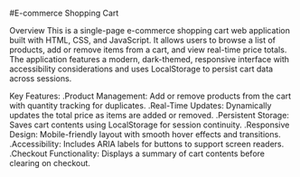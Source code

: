 #E-commerce Shopping Cart

Overview
This is a single-page e-commerce shopping cart web application built with HTML, CSS, and JavaScript. It allows users to browse a list of products, add or remove items from a cart, and view real-time price totals. The application features a modern, dark-themed, responsive interface with accessibility considerations and uses LocalStorage to persist cart data across sessions.

Key Features:
.Product Management: Add or remove products from the cart with quantity tracking for duplicates.
.Real-Time Updates: Dynamically updates the total price as items are added or removed.
.Persistent Storage: Saves cart contents using LocalStorage for session continuity.
.Responsive Design: Mobile-friendly layout with smooth hover effects and transitions.
.Accessibility: Includes ARIA labels for buttons to support screen readers.
.Checkout Functionality: Displays a summary of cart contents before clearing on checkout.
